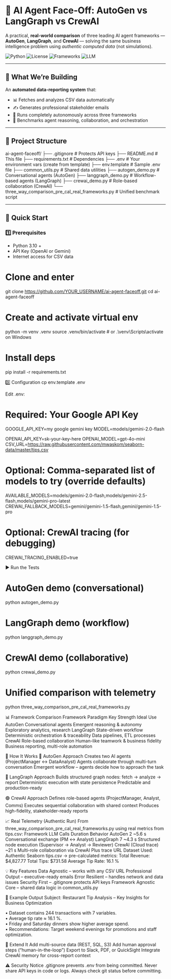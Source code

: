 # 🤖 AI Agent Face-Off: AutoGen vs LangGraph vs CrewAI

A practical, **real-world comparison** of three leading AI agent frameworks — **AutoGen**, **LangGraph**, and **CrewAI** — solving the same business intelligence problem using *authentic computed data* (not simulations).

![Python](https://img.shields.io/badge/Python-3.10%2B-blue)
![License](https://img.shields.io/badge/License-MIT-green)
![Frameworks](https://img.shields.io/badge/Frameworks-AutoGen%20|%20LangGraph%20|%20CrewAI-orange)
![LLM](https://img.shields.io/badge/LLM-Gemini%202.0%20Flash%20%7C%20OpenAI-purple)

---

## 🎯 What We’re Building

An **automated data-reporting system** that:

- 📊 Fetches and analyzes CSV data automatically  
- ✍️ Generates professional stakeholder emails  
- 🤖 Runs completely autonomously across three frameworks  
- 🔄 Benchmarks agent reasoning, collaboration, and orchestration  

---

## 📁 Project Structure
ai-agent-faceoff/
├── .gitignore # Protects API keys
├── README.md # This file
├── requirements.txt # Dependencies
├── .env # Your environment vars (create from template)
├── env.template # Sample .env file
├── common_utils.py # Shared data utilities
├── autogen_demo.py # Conversational agents (AutoGen)
├── langgraph_demo.py # Workflow-based agents (LangGraph)
├── crewai_demo.py # Role-based collaboration (CrewAI)
└── three_way_comparison_pre_cal_real_frameworks.py # Unified benchmark script

---

## 🚀 Quick Start

### 1️⃣ Prerequisites
- Python 3.10 +
- API Key (OpenAI or Gemini)
- Internet access for CSV data


# Clone and enter
git clone https://github.com/YOUR_USERNAME/ai-agent-faceoff.git
cd ai-agent-faceoff

# Create and activate virtual env
python -m venv .venv
source .venv/bin/activate  # or .\venv\Scripts\activate on Windows

# Install deps
pip install -r requirements.txt

3️⃣ Configuration
cp env.template .env

Edit .env:

# Required: Your Google API Key
GOOGLE_API_KEY=my google gemini key
MODEL=models/gemini-2.0-flash

OPENAI_API_KEY=sk-your-key-here
OPENAI_MODEL=gpt-4o-mini
CSV_URL=https://raw.githubusercontent.com/mwaskom/seaborn-data/master/tips.csv

# Optional: Comma-separated list of models to try (override defaults)
AVAILABLE_MODELS=models/gemini-2.0-flash,models/gemini-2.5-flash,models/gemini-pro-latest
CREWAI_FALLBACK_MODELS=gemini/gemini-1.5-flash,gemini/gemini-1.5-pro

# Optional: CrewAI tracing (for debugging)
CREWAI_TRACING_ENABLED=true


▶️ Run the Tests
# AutoGen demo (conversational)
python autogen_demo.py

# LangGraph demo (workflow)
python langgraph_demo.py

# CrewAI demo (collaborative)
python crewai_demo.py

# Unified comparison with telemetry
python three_way_comparison_pre_cal_real_frameworks.py

📊 Framework Comparison
Framework	Paradigm	Key Strength	Ideal Use
AutoGen	Conversational agents	Emergent reasoning & autonomy	Exploratory analytics, research
LangGraph	State-driven workflow	Deterministic orchestration & traceability	Data pipelines, ETL processes
CrewAI	Role-based collaboration	Human-like teamwork & business fidelity	Business reporting, multi-role automation

🧠 How It Works
🔹 AutoGen Approach
Creates two AI agents (ProjectManager ↔ DataAnalyst)
Agents collaborate through multi-turn conversation
Emergent workflow – agents decide how to approach the task

🔸 LangGraph Approach
Builds structured graph nodes: fetch → analyze → report
Deterministic execution with state persistence
Predictable and production-ready

🟢 CrewAI Approach
Defines role-based agents (ProjectManager, Analyst, Comms)
Executes sequential collaboration with shared context
Produces high-fidelity, stakeholder-ready reports

📈 Real Telemetry (Authentic Run)
From three_way_comparison_pre_cal_real_frameworks.py using real metrics from tips.csv:
Framework	LLM Calls	Duration	Behavior
AutoGen	2	~5.6 s	Conversational exchange (PM ↔ Analyst)
LangGraph	7	~4.3 s	Structured node execution (Supervisor → Analyst → Reviewer)
CrewAI	(Cloud trace)	~21 s	Multi-role collaboration via CrewAI Plus trace URL
Dataset Used:
Authentic Seaborn tips.csv → pre-calculated metrics:
Total Revenue: $4,827.77
Total Tips: $731.58
Average Tip Rate: 16.1 %

💡 Key Features
Data Agnostic – works with any CSV URL
Professional Output – executive-ready emails
Error Resilient – handles network and data issues
Security First – .gitignore protects API keys
Framework Agnostic Core – shared data logic in common_utils.py

🧾 Example Output
Subject: Restaurant Tip Analysis – Key Insights for Business Optimization

• Dataset contains 244 transactions with 7 variables.  
• Average tip rate ≈ 16.1 %.  
• Friday and Saturday dinners show higher average spend.  
• Recommendations: Target weekend evenings for promotions and staff optimization.

🧰 Extend It
Add multi-source data (REST, SQL, S3)
Add human approval steps (“human-in-the-loop”)
Export to Slack, PDF, or QuickSight
Integrate CrewAI memory for cross-report context

⚠️ Security Notice
.gitignore prevents .env from being committed.
Never share API keys in code or logs.
Always check git status before committing.

